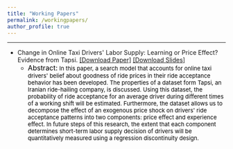 ```yaml
---
title: "Working Papers"
permalink: /workingpapers/
author_profile: true
---
```


---

- Change in Online Taxi Drivers' Labor Supply: Learning or Price Effect? Evidence from Tapsi. [[Download Paper]](https://www.dropbox.com/s/j35pgr4ppfpy784/Peyman%20Shahidi%20-%20Proposal%202nd%20Draft.pdf?dl=0) [[Download Slides]](https://www.dropbox.com/s/2btm18pmsp6ieqx/Proposal%20Presentation.pdf?dl=0)
  - <font size="3" color="black">Abstract:</font> <font size="2" color="black">In this paper, a search model that accounts for online taxi drivers' belief about goodness of ride prices in their ride acceptance behavior has been developed. The properties of a dataset form Tapsi, an Iranian ride-hailing company, is discussed. Using this dataset, the probability of ride acceptance for an average driver during different times of a working shift will be estimated. Furthermore, the dataset allows us to decompose the effect of an exogenous price shock on drivers' ride acceptance patterns into two components: price effect and experience effect. In future steps of this research, the extent that each component determines short-term labor supply decision of drivers will be quantitatively measured using a regression discontinuity design.</font>
